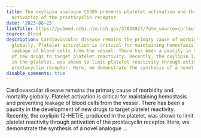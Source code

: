```yaml
---
title: The oxylipin analogue CS585 prevents platelet activation and thrombosis through
  activation of the prostacyclin receptor
date: '2023-08-25'
linkTitle: https://pubmed.ncbi.nlm.nih.gov/37624927/?utm_source=curl&utm_medium=rss&utm_campaign=journals&utm_content=7603509&fc=None&ff=20230826181102&v=2.17.9.post6+86293ac
source: Blood
description: Cardiovascular disease remains the primary cause of morbidity and mortality
  globally. Platelet activation is critical for maintaining hemostasis and preventing
  leakage of blood cells from the vessel. There has been a paucity in the development
  of new drugs to target platelet reactivity. Recently, the oxylipin 12-HETrE, produced
  in the platelet, was shown to limit platelet reactivity through activation of the
  prostacyclin receptor. Here, we demonstrate the synthesis of a novel analogue ...
disable_comments: true
---
```

Cardiovascular disease remains the primary cause of morbidity and mortality globally. Platelet activation is critical for maintaining hemostasis and preventing leakage of blood cells from the vessel. There has been a paucity in the development of new drugs to target platelet reactivity. Recently, the oxylipin 12-HETrE, produced in the platelet, was shown to limit platelet reactivity through activation of the prostacyclin receptor. Here, we demonstrate the synthesis of a novel analogue ...